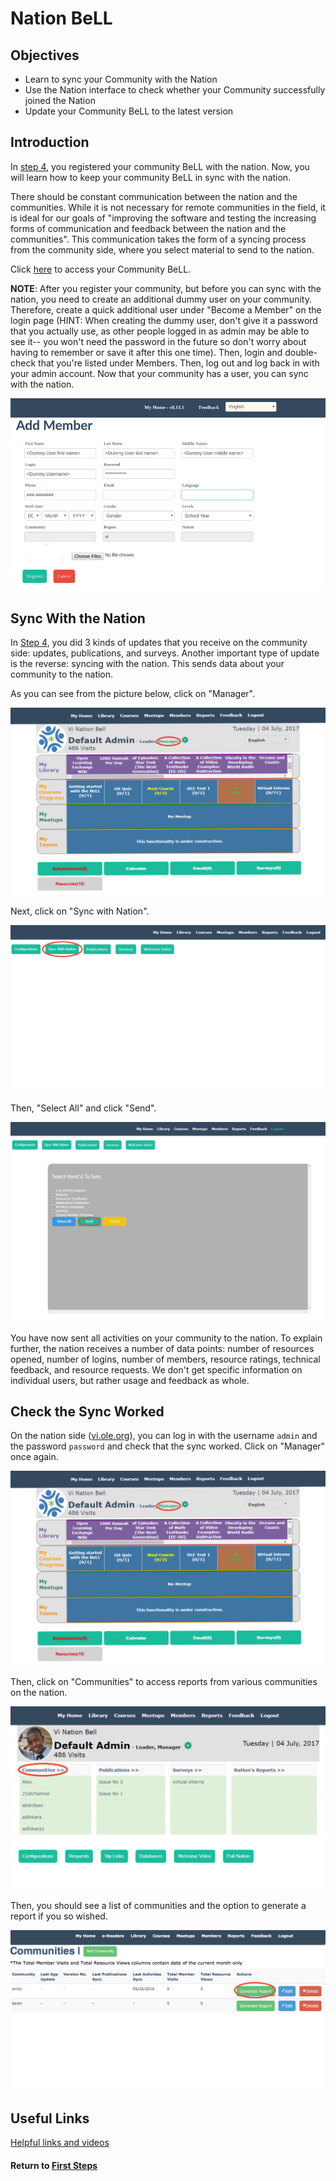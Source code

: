 # Nation BeLL
## Objectives
* Learn to sync your Community with the Nation
* Use the Nation interface to check whether your Community successfully joined the Nation
* Update your Community BeLL to the latest version

## Introduction

In [step 4](#!./pages/bellapps.md), you registered your community BeLL with the nation. Now, you will learn how to keep your community BeLL in sync with the nation.

There should be constant communication between the nation and the communities. While it is not necessary for remote communities in the field, it is ideal for our goals of "improving the software and testing the increasing forms of communication and feedback between the nation and the communities". This communication takes the form of a syncing process from the community side, where you select material to send to the nation.

Click [here](http://127.0.0.1:5985/apps/_design/bell/MyApp/index.html) to access your Community BeLL.

**NOTE**: After you register your community, but before you can sync with the nation, you need to create an additional dummy user on your community. Therefore, create a quick additional user under "Become a Member" on the login page (HINT: When creating the dummy user, don't give it a password that you actually use, as other people logged in as admin may be able to see it-- you won't need the password in the future so don't worry about having to remember or save it after this one time). Then, login and double-check that you're listed under Members. Then, log out and log back in with your admin account. Now that your community has a user, you can sync with the nation.

![Clicking on "Dummy User"](uploads/images/nation.md0.png "Dummy User")

## Sync With the Nation

In [Step 4](#!./pages/bellapps.md#Different_Kinds_of_Updates_to_Your_Community), you did 3 kinds of updates that you receive on the community side: updates, publications, and surveys. Another important type of update is the reverse: syncing with the nation. This sends data about your community to the nation.

As you can see from the picture below, click on "Manager".

![Clicking on "Manager"](uploads/images/nation.md1.png "Dashboard in your localhost")

Next, click on "Sync with Nation".

![Clicking on "Sync with Nation"](uploads/images/nation.md2.png "Community Manage Page in your localhost")

Then, "Select All" and click "Send".

![Clicking on "Select All" and "Send"](uploads/images/nation.md3.png "Community Manage Page in your localhost")

You have now sent all activities on your community to the nation. To explain further, the nation receives a number of data points: number of resources opened, number of logins, number of members, resource ratings, technical feedback, and resource requests. We don't get specific information on individual users, but rather usage and feedback as whole.

## Check the Sync Worked
On the nation side ([vi.ole.org](http://vi.ole.org)), you can log in with the username `admin` and the password `password` and check that the sync worked. Click on "Manager" once again.

![Clicking on "Manager" after logging in to the nation](uploads/images/nation.md4.png "Dashboard in ole site")

Then, click on "Communities" to access reports from various communities on the nation.

![Clicking on "Communities"](uploads/images/nation.md5.png "Community Manage Page in ole site")

Then, you should see a list of communities and the option to generate a report if you so wished.

![Generate Report](uploads/images/nation.md6.png "Communities Requests Page in ole site")



## Useful Links

[Helpful links and videos](faq.md#Helpful_Links)

#### Return to [First Steps](firststeps.md#Step_7_-_Nation_BeLL)

